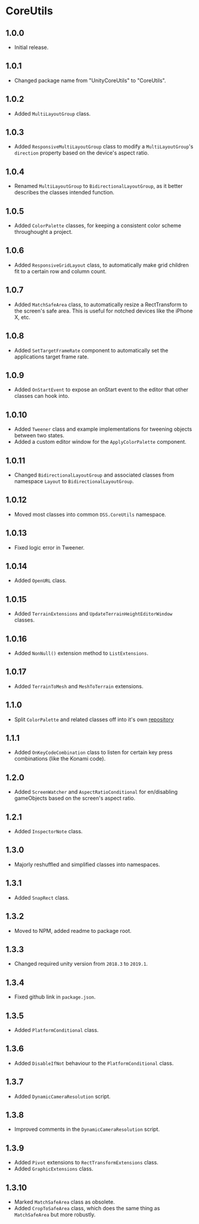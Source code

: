 # CoreUtils

## 1.0.0

- Initial release.

## 1.0.1

- Changed package name from "UnityCoreUtils" to "CoreUtils".

## 1.0.2

- Added `MultiLayoutGroup` class.

## 1.0.3

- Added `ResponsiveMultiLayoutGroup` class to modify a `MultiLayoutGroup`'s `direction` property based on the device's aspect ratio.

## 1.0.4

- Renamed `MultiLayoutGroup` to `BidirectionalLayoutGroup`, as it better describes the classes intended function.

## 1.0.5

- Added `ColorPalette` classes, for keeping a consistent color scheme throughought a project.

## 1.0.6

- Added `ResponsiveGridLayout` class, to automatically make grid children fit to a certain row and column count.

## 1.0.7

- Added `MatchSafeArea` class, to automatically resize a RectTransform to the screen's safe area. This is useful for notched devices like the iPhone X, etc.

## 1.0.8

- Added `SetTargetFrameRate` component to automatically set the applications target frame rate.

## 1.0.9

- Added `OnStartEvent` to expose an onStart event to the editor that other classes can hook into.

## 1.0.10

- Added `Tweener` class and example implementations for tweening objects between two states.
- Added a custom editor window for the `ApplyColorPalette` component. 

## 1.0.11

- Changed `BidirectionalLayoutGroup` and associated classes from namespace `Layout` to `BidirectionalLayoutGroup`.

## 1.0.12

- Moved most classes into common `DSS.CoreUtils` namespace.

## 1.0.13

- Fixed logic error in Tweener.

## 1.0.14

- Added `OpenURL` class.

## 1.0.15

- Added `TerrainExtensions` and `UpdateTerrainHeightEditorWindow` classes.

## 1.0.16

- Added `NonNull()` extension method to `ListExtensions`.

## 1.0.17

- Added `TerrainToMesh` and `MeshToTerrain` extensions.

## 1.1.0

- Split `ColorPalette` and related classes off into it's own [repository](https://github.com/danielshervheim/unity-color-palettes)

## 1.1.1

- Added `OnKeyCodeCombination` class to listen for certain key press combinations (like the Konami code).

## 1.2.0

- Added `ScreenWatcher` and `AspectRatioConditional` for en/disabling gameObjects based on the screen's aspect ratio.

## 1.2.1

- Added `InspectorNote` class.

## 1.3.0

- Majorly reshuffled and simplified classes into namespaces.

## 1.3.1

- Added `SnapRect` class.

## 1.3.2

- Moved to NPM, added readme to package root.

## 1.3.3

- Changed required unity version from `2018.3` to `2019.1`.

## 1.3.4

- Fixed github link in `package.json`.

## 1.3.5

- Added `PlatformConditional` class.

## 1.3.6

- Added `DisableIfNot` behaviour to the `PlatformConditional` class.

## 1.3.7

- Added `DynamicCameraResolution` script.

## 1.3.8

- Improved comments in the `DynamicCameraResolution` script.

## 1.3.9

- Added `Pivot` extensions to `RectTransformExtensions` class.
- Added `GraphicExtensions` class.

## 1.3.10

- Marked `MatchSafeArea` class as obsolete.
- Added `CropToSafeArea` class, which does the same thing as `MatchSafeArea` but more robustly.